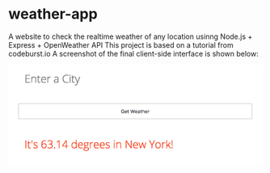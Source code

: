 # weather-app
A website to check the realtime weather of any location usinng Node.js + Express + OpenWeather API
This project is based on a tutorial from codeburst.io
A screenshot of the final client-side interface is shown below:

![Alt text](/test.png?raw=true "Title")
